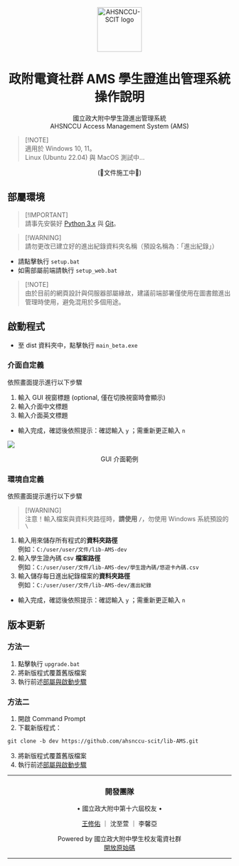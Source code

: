 <p align="center">
<img width=100px src="https://i.imgur.com/kkyOor0.png" align="center" alt="AHSNCCU-SCIT logo" />
</p>
<h1 align="center">政附電資社群 AMS 學生證進出管理系統 操作說明</h1>
<p align="center">國立政大附中學生證進出管理系統<br>
AHSNCCU Access Management System (AMS)</p>
<p></p>

> [!NOTE]\
> 適用於 Windows 10, 11。<br>
> Linux (Ubuntu 22.04) 與 MacOS 測試中...

<p align="center"> (🚧文件施工中🚧) </p>

<h2>部屬環境</h2>

> [!IMPORTANT]\
> 請事先安裝好 [Python 3.x](https://www.python.org/) 與 [Git](https://git-scm.com/downloads)。

> [!WARNING]\
> 請勿更改已建立好的進出紀錄資料夾名稱（預設名稱為：「進出紀錄」）

<ul>
    <li>請點擊執行 <code>setup.bat</code></li>
    <li>如需部屬前端請執行 <code>setup_web.bat</code></li>
</ul>

> [!NOTE]\
> 由於目前的網頁設計與伺服器部屬緣故，建議前端部署僅使用在圖書館進出管理時使用，避免混用於多個用途。

<h2>啟動程式</h2>
<ul>
<li>至 dist 資料夾中，點擊執行 <code>main_beta.exe</code></li>
</ul>
<h3>介面自定義</h3>
<p>依照畫面提示進行以下步驟</p>
<ol>
    <li>輸入 GUI 視窗標題 (optional, 僅在切換視窗時會顯示)</li>
    <li>輸入介面中文標題</li>
    <li>輸入介面英文標題</li>
</ol>
<ul><li>輸入完成，確認後依照提示：確認輸入 <code>y</code> ；需重新更正輸入 <code>n</code></li></ul>

![](https://hackmd.io/_uploads/HJTx4nMn2.png)
<p align="center">GUI 介面範例</p>

<h3>環境自定義</h3>
<p>依照畫面提示進行以下步驟</p>

> [!WARNING]\
> 注意！輸入檔案與資料夾路徑時，**請使用 `/`**，勿使用 Windows 系統預設的 `\`

<ol>
    <li>輸入用來儲存所有程式的<strong>資料夾路徑</strong><br>例如：<code>C:/user/user/文件/lib-AMS-dev</code></li>
    <li>輸入學生證內碼 csv <strong>檔案路徑</strong><br>例如：<code>C:/user/user/文件/lib-AMS-dev/學生證內碼/悠遊卡內碼.csv</code></li>
    <li>輸入儲存每日進出紀錄檔案的<strong>資料夾路徑</strong><br>例如：<code>C:/user/user/文件/lib-AMS-dev/進出紀錄</code></li>
</ol>
<ul><li>輸入完成，確認後依照提示：確認輸入 <code>y</code> ；需重新更正輸入 <code>n</code></li></ul>

## 版本更新
### 方法一
1. 點擊執行 `upgrade.bat`
2. 將新版程式覆蓋舊版檔案
3. 執行前述<a href="#部屬環境">部屬與啟動步驟</a>

### 方法二
1. 開啟 Command Prompt<br>
2. 下載新版程式：<br>

```md
git clone -b dev https://github.com/ahsnccu-scit/lib-AMS.git
```

3. 將新版程式覆蓋舊版檔案
4. 執行前述<a href="#部屬環境">部屬與啟動步驟</a>


---
<h3> <p align="center"> 開發團隊  </p>
</h3>

<p align="center"> • 國立政大附中第十六屆校友 • </p>
<p align="center"> <a href="https://linktr.ee/whyhugo">王修佑</a> ｜ 沈至萱 ｜ 李馨亞 </p>
<p></p>
<p align="center"> Powered by 國立政大附中學生校友電資社群<br><a href='https://github.com/ahsnccu-scit/lib-AMS/tree/dev'> 開放原始碼 </a> </p>

---
